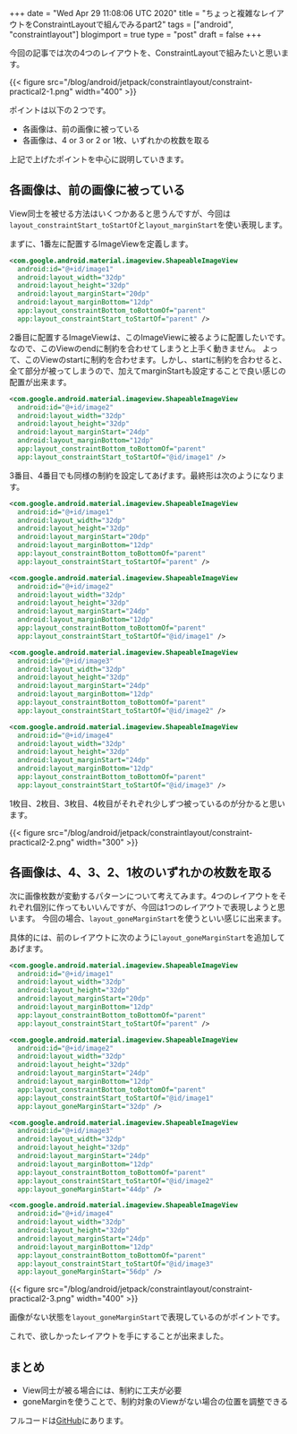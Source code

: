 +++
date = "Wed Apr 29 11:08:06 UTC 2020"
title = "ちょっと複雑なレイアウトをConstraintLayoutで組んでみるpart2"
tags = ["android", "constraintlayout"]
blogimport = true
type = "post"
draft = false
+++

今回の記事では次の4つのレイアウトを、ConstraintLayoutで組みたいと思います。

{{< figure src="/blog/android/jetpack/constraintlayout/constraint-practical2-1.png" width="400" >}}

ポイントは以下の２つです。

- 各画像は、前の画像に被っている
- 各画像は、4 or 3 or 2 or 1枚、いずれかの枚数を取る

上記で上げたポイントを中心に説明していきます。

## 各画像は、前の画像に被っている

View同士を被せる方法はいくつかあると思うんですが、今回は`layout_constraintStart_toStartOf`と`layout_marginStart`を使い表現します。

まずに、1番左に配置するImageViewを定義します。

```xml
<com.google.android.material.imageview.ShapeableImageView
  android:id="@+id/image1"
  android:layout_width="32dp"
  android:layout_height="32dp"
  android:layout_marginStart="20dp"
  android:layout_marginBottom="12dp"
  app:layout_constraintBottom_toBottomOf="parent"
  app:layout_constraintStart_toStartOf="parent" />
```

2番目に配置するImageViewは、このImageViewに被るように配置したいです。なので、このViewのendに制約を合わせてしまうと上手く動きません。
よって、このViewのstartに制約を合わせます。しかし、startに制約を合わせると、全て部分が被ってしまうので、加えてmarginStartも設定することで良い感じの配置が出来ます。

```xml
<com.google.android.material.imageview.ShapeableImageView
  android:id="@+id/image2"
  android:layout_width="32dp"
  android:layout_height="32dp"
  android:layout_marginStart="24dp"
  android:layout_marginBottom="12dp"
  app:layout_constraintBottom_toBottomOf="parent"
  app:layout_constraintStart_toStartOf="@id/image1" />
```

3番目、4番目でも同様の制約を設定してあげます。最終形は次のようになります。

```xml
<com.google.android.material.imageview.ShapeableImageView
  android:id="@+id/image1"
  android:layout_width="32dp"
  android:layout_height="32dp"
  android:layout_marginStart="20dp"
  android:layout_marginBottom="12dp"
  app:layout_constraintBottom_toBottomOf="parent"
  app:layout_constraintStart_toStartOf="parent" />

<com.google.android.material.imageview.ShapeableImageView
  android:id="@+id/image2"
  android:layout_width="32dp"
  android:layout_height="32dp"
  android:layout_marginStart="24dp"
  android:layout_marginBottom="12dp"
  app:layout_constraintBottom_toBottomOf="parent"
  app:layout_constraintStart_toStartOf="@id/image1" />

<com.google.android.material.imageview.ShapeableImageView
  android:id="@+id/image3"
  android:layout_width="32dp"
  android:layout_height="32dp"
  android:layout_marginStart="24dp"
  android:layout_marginBottom="12dp"
  app:layout_constraintBottom_toBottomOf="parent"
  app:layout_constraintStart_toStartOf="@id/image2" />

<com.google.android.material.imageview.ShapeableImageView
  android:id="@+id/image4"
  android:layout_width="32dp"
  android:layout_height="32dp"
  android:layout_marginStart="24dp"
  android:layout_marginBottom="12dp"
  app:layout_constraintBottom_toBottomOf="parent"
  app:layout_constraintStart_toStartOf="@id/image3" />
```

1枚目、2枚目、3枚目、4枚目がそれぞれ少しずつ被っているのが分かると思います。

{{< figure src="/blog/android/jetpack/constraintlayout/constraint-practical2-2.png" width="300" >}}

## 各画像は、4、3、2、1枚のいずれかの枚数を取る

次に画像枚数が変動するパターンについて考えてみます。4つのレイアウトをそれぞれ個別に作ってもいいんですが、今回は1つのレイアウトで表現しようと思います。
今回の場合、`layout_goneMarginStart`を使うといい感じに出来ます。

具体的には、前のレイアウトに次のように`layout_goneMarginStart`を追加してあげます。

```xml
<com.google.android.material.imageview.ShapeableImageView
  android:id="@+id/image1"
  android:layout_width="32dp"
  android:layout_height="32dp"
  android:layout_marginStart="20dp"
  android:layout_marginBottom="12dp"
  app:layout_constraintBottom_toBottomOf="parent"
  app:layout_constraintStart_toStartOf="parent" />

<com.google.android.material.imageview.ShapeableImageView
  android:id="@+id/image2"
  android:layout_width="32dp"
  android:layout_height="32dp"
  android:layout_marginStart="24dp"
  android:layout_marginBottom="12dp"
  app:layout_constraintBottom_toBottomOf="parent"
  app:layout_constraintStart_toStartOf="@id/image1"
  app:layout_goneMarginStart="32dp" />

<com.google.android.material.imageview.ShapeableImageView
  android:id="@+id/image3"
  android:layout_width="32dp"
  android:layout_height="32dp"
  android:layout_marginStart="24dp"
  android:layout_marginBottom="12dp"
  app:layout_constraintBottom_toBottomOf="parent"
  app:layout_constraintStart_toStartOf="@id/image2"
  app:layout_goneMarginStart="44dp" />

<com.google.android.material.imageview.ShapeableImageView
  android:id="@+id/image4"
  android:layout_width="32dp"
  android:layout_height="32dp"
  android:layout_marginStart="24dp"
  android:layout_marginBottom="12dp"
  app:layout_constraintBottom_toBottomOf="parent"
  app:layout_constraintStart_toStartOf="@id/image3"
  app:layout_goneMarginStart="56dp" />
```

{{< figure src="/blog/android/jetpack/constraintlayout/constraint-practical2-3.png" width="400" >}}

画像がない状態を`layout_goneMarginStart`で表現しているのがポイントです。

これで、欲しかったレイアウトを手にすることが出来ました。

## まとめ

- View同士が被る場合には、制約に工夫が必要
- goneMarginを使うことで、制約対象のViewがない場合の位置を調整できる

フルコードは[GitHub](https://github.com/satoshun-android-example/ConstraintLayout/blob/master/app/src/main/res/layout/circle_image_sequence_item.xml)にあります。
